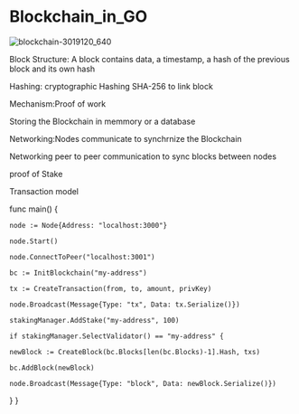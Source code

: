 # Blockchain_in_GO

![blockchain-3019120_640](https://github.com/user-attachments/assets/bf621c19-659f-4b3c-9567-a0196c7ecc3a)

Block Structure: A block contains data, a timestamp, a hash of the previous block and its own hash

Hashing: cryptographic Hashing SHA-256 to link block

Mechanism:Proof of work

Storing the Blockchain in memmory or a database

Networking:Nodes communicate to synchrnize the Blockchain

Networking peer to peer communication to sync blocks between nodes

proof of Stake

Transaction model


func main() {

    node := Node{Address: "localhost:3000"}
    
    node.Start()
    
    node.ConnectToPeer("localhost:3001")
    
    bc := InitBlockchain("my-address")
    
    tx := CreateTransaction(from, to, amount, privKey)
    
    node.Broadcast(Message{Type: "tx", Data: tx.Serialize()})
    
    stakingManager.AddStake("my-address", 100)
    
    if stakingManager.SelectValidator() == "my-address" {
    
    newBlock := CreateBlock(bc.Blocks[len(bc.Blocks)-1].Hash, txs)
    
    bc.AddBlock(newBlock)
    
    node.Broadcast(Message{Type: "block", Data: newBlock.Serialize()})
  
  } }
